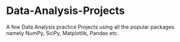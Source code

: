 # Data-Analysis-Projects
A few Data Analysis practice Projects using all the popular packages namely NumPy, SciPy, Matplotlib, Pandas etc.
